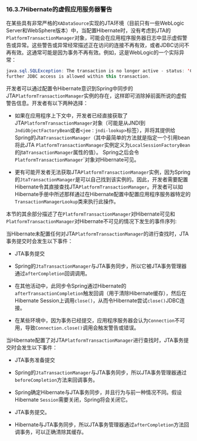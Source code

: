 ### 16.3.7Hibernate的虚假应用服务器警告

在某些具有非常严格的`XADataSource`实现的JTA环境（目前只有一些WebLogic Server和WebSphere版本）中，当配置Hibernate时，没有考虑到JTA的`PlatformTransactionManager`对象，可能会在应用程序服务器日志中显示虚假警告或异常。这些警告或异常经常描述正在访问的连接不再有效，或者JDBC访问不再有效。这通常可能是因为事务不再有效。例如，这是WebLogic的一个实际异常：

```java
java.sql.SQLException: The transaction is no longer active - status: 'Committed'. No
further JDBC access is allowed within this transaction.
```

开发者可以通过配置令Hibernate意识到Spring中同步的JTA`PlatformTransactionManager`实例的存在，这样即可消除掉前面所说的虚假警告信息。开发者有以下两种选择：

* 如果在应用程序上下文中，开发者已经直接获取了JTA`PlatformTransactionManager`对象（可能是从JNDI到`JndiObjectFactoryBean`或者`<jee：jndi-lookup>`标签），并将其提供给Spring的Jta`TransactionManager`（其中最简单的方法就是指定一个引用bean将此JTA `PlatformTransactionManager`实例定义为`LocalSessionFactoryBean`的jta`TransactionManager`属性的值）。 Spring之后会令`PlatformTransactionManager`\`对象对Hibernate可见。

* 更有可能开发者无法获取JTA`PlatformTransactionManager`实例，因为Spring的`JtaTransactionManager`是可以自己找到该实例的。因此，开发者需要配置Hibernate令其直接查找JTA`PlatformTransactionManager`。开发者可以如Hibernate手册中所述那样通过在Hibernate配置中配置应用程序服务器特定的`TransactionManagerLookup`类来执行此操作。

本节的其余部分描述了在`PlatformTransactionManager`对Hibernate可见和`PlatformTransactionManager`对Hibernate不可见的情况下发生的事件序列:

当Hibernate未配置任何对JTA`PlatformTransactionManager`的进行查找时，JTA事务提交时会发生以下事件：

* JTA事务提交

* Spring的`JtaTransactionManager`与JTA事务同步，所以它被JTA事务管理器通过`afterCompletion`回调调用。

* 在其他活动中，此同步令Spring通过Hibernate的`afterTransactionCompletion`触发回调（用于清除Hibernate缓存），然后在Hibernate Session上调用`close()`，从而令Hibernate尝试`close()`JDBC连接。

* 在某些环境中，因为事务已经提交，应用程序服务器会认为`Connection`不可用，导致`Connection.close()`调用会触发警告或错误。

当Hibernate配置了对JTA`PlatformTransactionManager`进行查找时，JTA事务提交时会发生以下事件：

* JTA事务准备提交

* Spring的`JtaTransactionManager`与JTA事务同步，所以JTA事务管理器通过`beforeCompletion`方法来回调事务。

* Spring确定Hibernate与JTA事务同步，并且行为与前一种情况不同。假设Hibernate `Session`需要关闭，Spring将会关闭它。

* JTA事务提交。

* Hibernate与JTA事务同步，所以JTA事务管理器通过`afterCompletion`方法回调事务，可以正确清除其缓存。



